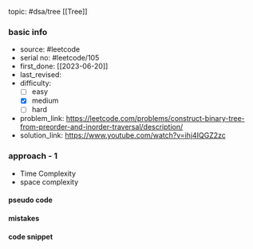 topic: #dsa/tree [[Tree]]

### basic info
- source: #leetcode 
- serial no: #leetcode/105
- first_done: [[2023-06-20]]
- last_revised:
- difficulty:
	- [ ] easy
	- [x] medium
	- [ ] hard
- problem_link: https://leetcode.com/problems/construct-binary-tree-from-preorder-and-inorder-traversal/description/
- solution_link: https://www.youtube.com/watch?v=ihj4IQGZ2zc

### approach - 1
- Time Complexity
- space complexity

#### pseudo code

#### mistakes

#### code snippet
```python

```